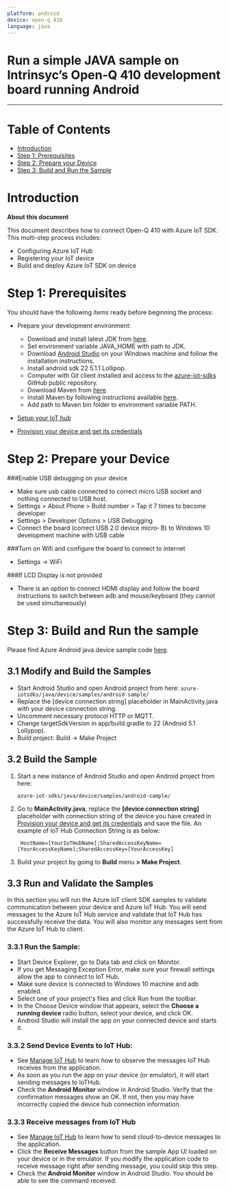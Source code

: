 ```yaml
---
platform: android
device: open-q 410
language: java
---
```


Run a simple JAVA sample on Intrinsyc’s Open-Q 410 development board running Android
===
---

# Table of Contents

-   [Introduction](#Introduction)
-   [Step 1: Prerequisites](#Prerequisites)
-   [Step 2: Prepare your Device](#PrepareDevice)
-   [Step 3: Build and Run the Sample](#Build)

<a name="Introduction"></a>
# Introduction

**About this document**

This document describes how to connect Open-Q 410 with Azure IoT SDK. This multi-step process includes:
-   Configuring Azure IoT Hub
-   Registering your IoT device
-   Build and deploy Azure IoT SDK on device

<a name="Prerequisites"></a>
# Step 1: Prerequisites

You should have the following items ready before beginning the process:

-   Prepare your development environment:

    -   Download and install latest JDK from [here](<http://www.oracle.com/technetwork/java/javase/downloads/index.html>).
    -   Set environment variable JAVA_HOME with path to JDK.
    -   Download [Android Studio](<https://developer.android.com/studio/index.html>) on your Windows machine and follow the installation instructions.
    -   Install android sdk 22 5.1.1 Lollipop.
    -   Computer with Git client installed and access to the [azure-iot-sdks](https://github.com/Azure/azure-iot-sdks) GitHub public repository.
    -   Download Maven from [here](<https://maven.apache.org/download.cgi>).
    -   Install Maven by following instructions available [here](<https://maven.apache.org/install.html>).
    -   Add path to Maven bin folder to environment variable PATH.
-   [Setup your IoT hub][lnk-setup-iot-hub]

-   [Provision your device and get its credentials][lnk-manage-iot-hub]


<a name="PrepareDevice"></a>
# Step 2: Prepare your Device

###Enable USB debugging on your device 
 
-   Make sure usb cable connected to correct micro USB socket and nothing connected to  USB host.
-   Settings > About Phone > Build number > Tap it 7 times to become developer
-   Settings > Developer Options > USB Debugging
-   Connect the  board (correct USB 2.0 device micro‐ B) to Windows 10 development machine with USB cable 
 
###Turn on Wifi and configure the board to connect to internet 
 
-   Settings -> WiFi 
 
###If LCD Display is not provided  
 
-   There is an option to connect HDMI display and follow the board instructions to switch between adb and mouse/keyboard (they cannot be used simultaneously)

<a name="Build"></a>
# Step 3: Build and Run the sample

Please find Azure Android java device sample code [here][android-sample-code].

<a name="Step_3_1"></a>
## 3.1  Modify and Build the Samples

-   Start Android Studio and open Android project from here:
        `azure-iotsdks/java/device/samples/android-sample/`
-   Replace the [device connection string] placeholder in MainActivity.java with your device connection string.
-   Uncomment necessary protocol HTTP or MQTT.
-   Change targetSdkVersion in app/build.gradle to 22 (Android 5.1 Lollypop).
-   Build project: Build -> Make Project 


<a name="Step_3_2"></a>
## 3.2 Build the Sample

1.  Start a new instance of Android Studio and open Android project from here:

        azure-iot-sdks/java/device/samples/android-sample/

2.  Go to **MainActivity.java**, replace the **[device connection string]** placeholder with connection string of the device you have created in [Provision your device and get its credentials][lnk-manage-iot-hub] and save the file.  An example of IoT Hub Connection String is as below:

         HostName=[YourIoTHubName];SharedAccessKeyName=[YourAccessKeyName];SharedAccessKey=[YourAccessKey]

3. Build your project by going to **Build** menu **> Make Project**.

<a name="Step_3_3"></a>
## 3.3 Run and Validate the Samples

In this section you will run the Azure IoT client SDK samples to validate
communication between your device and Azure IoT Hub. You will send messages to the Azure IoT Hub service and validate that IoT Hub has successfully receive the data. You will also monitor any messages sent from the Azure IoT Hub to client.

<a name="Step_3_3_1"></a>
### 3.3.1 Run the Sample:

-   Start Device Explorer, go to Data tab and click on  Monitor.
-   If you get Messaging Exception Error, make sure your firewall settings allow the app to connect to IoT Hub.
-   Make sure device is connected to Windows 10 machine and adb enabled.
-   Select one of your project's files and click Run  from the toolbar.
-   In the Choose Device window that appears, select the **Choose a running device** radio button, select your device, and click OK.
-   Android Studio will install the app on your connected device and starts it.

<a name="Step_3_3_2"></a>
### 3.3.2 Send Device Events to IoT Hub:

-   See [Manage IoT Hub][lnk-manage-iot-hub] to learn how to observe the messages IoT Hub receives from the application.
-   As soon as you run the app on your device (or emulator), it will start sending messages to IoTHub.
-   Check the **Android Monitor** window  in Android Studio. Verify that the confirmation messages show an OK. If not, then you may have incorrectly copied the device hub connection information.

<a name="Step_3_3_3"></a>
### 3.3.3 Receive messages from IoT Hub

-   See [Manage IoT Hub][lnk-manage-iot-hub] to learn how to send cloud-to-device messages to the application.
-   Click the **Receive Messages** button from the sample App UI loaded on your device or in the emulator. If you modify the application code to receive message right after sending message, you could skip this step.
-   Check the **Android Monitor** window in Android Studio. You should be able to see the command received.


[lnk-setup-iot-hub]: ../setup_iothub.md
[lnk-manage-iot-hub]: ../manage_iot_hub.md
[android-sample-code]: https://github.com/Azure/azure-iot-sdks/tree/master/java/device/samples/android-sample
[mainactivity-source-code]: https://github.com/Azure/azure-iot-sdks/blob/master/java/device/samples/android-sample/app/src/main/java/com/iothub/azure/microsoft/com/androidsample/MainActivity.java
